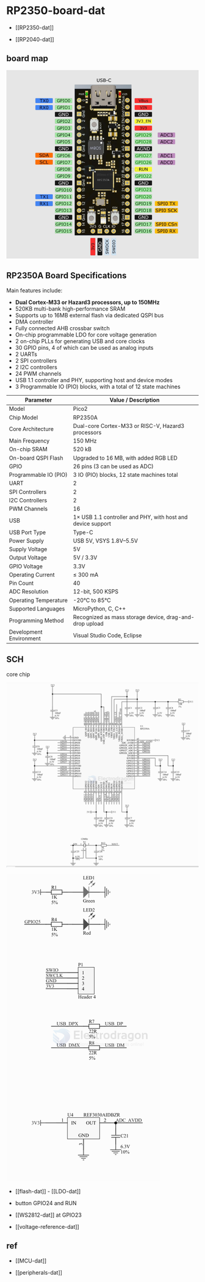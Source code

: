 # RP2350-board-dat

- [[RP2350-dat]]

- [[RP2040-dat]]



## board map 

![](2025-10-08-14-20-58.png)

## RP2350A Board Specifications


Main features include:

- **Dual Cortex-M33 or Hazard3 processors, up to 150MHz**
- 520KB multi-bank high-performance SRAM
- Supports up to 16MB external flash via dedicated QSPI bus
- DMA controller
- Fully connected AHB crossbar switch
- On-chip programmable LDO for core voltage generation
- 2 on-chip PLLs for generating USB and core clocks
- 30 GPIO pins, 4 of which can be used as analog inputs
- 2 UARTs
- 2 SPI controllers
- 2 I2C controllers
- 24 PWM channels
- USB 1.1 controller and PHY, supporting host and device modes
- 3 Programmable IO (PIO) blocks, with a total of 12 state machines




| Parameter               | Value / Description                                         |
| ----------------------- | ----------------------------------------------------------- |
| Model                   | Pico2                                                       |
| Chip Model              | RP2350A                                                     |
| Core Architecture       | Dual-core Cortex-M33 or RISC-V, Hazard3 processors          |
| Main Frequency          | 150 MHz                                                     |
| On-chip SRAM            | 520 kB                                                      |
| On-board QSPI Flash     | Upgraded to 16 MB, with added RGB LED                       |
| GPIO                    | 26 pins (3 can be used as ADC)                              |
| Programmable IO (PIO)   | 3 IO (PIO) blocks, 12 state machines total                           |
| UART                    | 2                                                           |
| SPI Controllers         | 2                                                           |
| I2C Controllers         | 2                                                           |
| PWM Channels            | 16                                                          |
| USB                     | 1× USB 1.1 controller and PHY, with host and device support |
| USB Port Type           | Type-C                                                      |
| Power Supply            | USB 5V, VSYS 1.8V–5.5V                                      |
| Supply Voltage          | 5V                                                          |
| Output Voltage          | 5V / 3.3V                                                   |
| GPIO Voltage            | 3.3V                                                        |
| Operating Current       | ≤ 300 mA                                                    |
| Pin Count               | 40                                                          |
| ADC Resolution          | 12-bit, 500 KSPS                                            |
| Operating Temperature   | -20°C to 85°C                                               |
| Supported Languages     | MicroPython, C, C++                                         |
| Programming Method      | Recognized as mass storage device, drag-and-drop upload     |
| Development Environment | Visual Studio Code, Eclipse                                 |

## SCH 

core chip 

![](2025-10-08-15-51-17.png)

![](2025-10-08-15-51-43.png)

- [[flash-dat]] - [[LDO-dat]]

- button GPIO24 and RUN 

- [[WS2812-dat]] at GPIO23 

- [[voltage-reference-dat]]

## ref 

- [[MCU-dat]]

- [[peripherals-dat]]